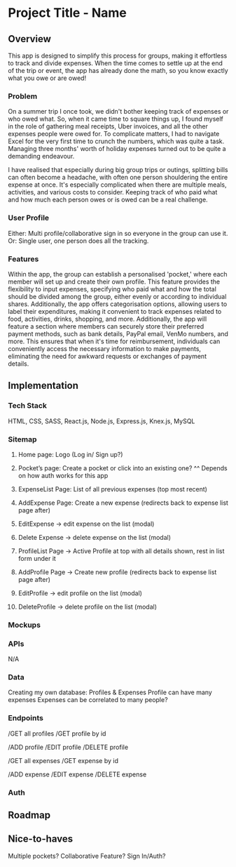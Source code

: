 # Project Title - Name

## Overview

This app is designed to simplify this process for groups, making it effortless to track and divide expenses. When the time comes to settle up at the end of the trip or event, the app has already done the math, so you know exactly what you owe or are owed!

### Problem

On a summer trip I once took, we didn't bother keeping track of expenses or who owed what. So, when it came time to square things up, I found myself in the role of gathering meal receipts, Uber invoices, and all the other expenses people were owed for. To complicate matters, I had to navigate Excel for the very first time to crunch the numbers, which was quite a task. Managing three months' worth of holiday expenses turned out to be quite a demanding endeavour.

I have realised that especially during big group trips or outings, splitting bills can often become a headache, with often one person shouldering the entire expense at once. It's especially complicated when there are multiple meals, activities, and various costs to consider. Keeping track of who paid what and how much each person owes or is owed can be a real challenge.

### User Profile

Either: Multi profile/collaborative sign in so everyone in the group can use it.
Or: Single user, one person does all the tracking.

### Features

Within the app, the group can establish a personalised 'pocket,' where each member will set up and create their own profile. This feature provides the flexibility to input expenses, specifying who paid what and how the total should be divided among the group, either evenly or according to individual shares. Additionally, the app offers categorisation options, allowing users to label their expenditures, making it convenient to track expenses related to food, activities, drinks, shopping, and more.
Additionally, the app will feature a section where members can securely store their preferred payment methods, such as bank details, PayPal email, VenMo numbers, and more. This ensures that when it's time for reimbursement, individuals can conveniently access the necessary information to make payments, eliminating the need for awkward requests or exchanges of payment details.

## Implementation

### Tech Stack

HTML, CSS, SASS, React.js, Node.js, Express.js, Knex.js, MySQL

### Sitemap

1. Home page: Logo (Log in/ Sign up?)
2. Pocket’s page: Create a pocket or click into an existing one?
   ^^ Depends on how auth works for this app

3. ExpenseList Page: List of all previous expenses (top most recent)
4. AddExpense Page: Create a new expense (redirects back to expense list page after)
5. EditExpense -> edit expense on the list (modal)
6. Delete Expense -> delete expense on the list (modal)
7. ProfileList Page -> Active Profile at top with all details shown, rest in list form under it
8. AddProfile Page -> Create new profile (redirects back to expense list page after)
9. EditProfile -> edit profile on the list (modal)
10. DeleteProfile -> delete profile on the list (modal)

### Mockups

<!-- Images here -->

### APIs

N/A

### Data

Creating my own database: Profiles & Expenses
Profile can have many expenses
Expenses can be correlated to many people?

### Endpoints

/GET all profiles
/GET profile by id

/ADD profile
/EDIT profile
/DELETE profile

/GET all expenses
/GET expense by id

/ADD expense
/EDIT expense
/DELETE expense

### Auth

## Roadmap

## Nice-to-haves

Multiple pockets? Collaborative Feature? Sign In/Auth?
